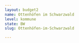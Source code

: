 ```yaml
---
layout: budget2
name: Ottenhöfen im Schwarzwald
level: kommune
state: BW
slug: Ottenhöfen-im-Schwarzwald

---
```



